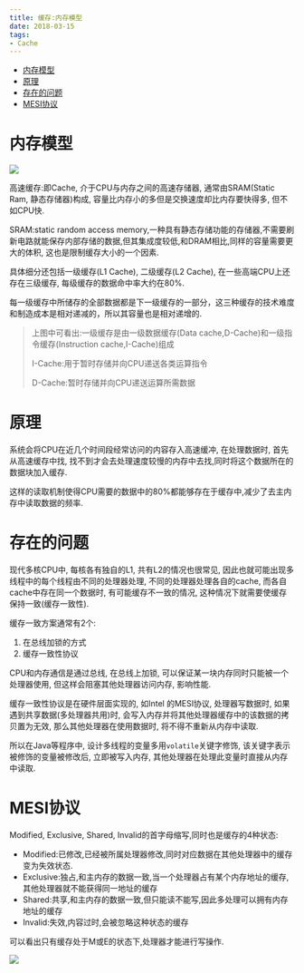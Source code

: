 ```yaml
---
title: 缓存:内存模型
date: 2018-03-15
tags:
- Cache
---
```


<!-- TOC -->

- [内存模型](#内存模型)
- [原理](#原理)
- [存在的问题](#存在的问题)
- [MESI协议](#mesi协议)

<!-- /TOC -->

# 内存模型

![](https://raw.githubusercontent.com/LuVx21/doc/master/source/_posts/99.img/cpu_cache.png)

高速缓存:即Cache, 介于CPU与内存之间的高速存储器, 通常由SRAM(Static Ram, 静态存储器)构成,
容量比内存小的多但是交换速度却比内存要快得多, 但不如CPU快.

SRAM:static random access memory,一种具有静态存储功能的存储器,不需要刷新电路就能保存内部存储的数据,但其集成度较低,和DRAM相比,同样的容量需要更大的体积, 这也是限制缓存大小的一个因素.

具体细分还包括一级缓存(L1 Cache), 二级缓存(L2 Cache), 在一些高端CPU上还存在三级缓存, 每级缓存的数据命中率大约在80%.

每一级缓存中所储存的全部数据都是下一级缓存的一部分，这三种缓存的技术难度和制造成本是相对递减的，所以其容量也是相对递增的.

> 上图中可看出:一级缓存是由一级数据缓存(Data cache,D-Cache)和一级指令缓存(Instruction cache,I-Cache)组成
>
> I-Cache:用于暂时存储并向CPU递送各类运算指令
>
> D-Cache:暂时存储并向CPU递送运算所需数据

# 原理

系统会将CPU在近几个时间段经常访问的内容存入高速缓冲, 在处理数据时, 首先从高速缓存中找, 找不到才会去处理速度较慢的内存中去找,同时将这个数据所在的数据块加入缓存.

这样的读取机制使得CPU需要的数据中的80%都能够存在于缓存中,减少了去主内存中读取数据的频率.

# 存在的问题

现代多核CPU中, 每核各有独自的L1, 共有L2的情况也很常见, 因此也就可能出现多线程中的每个线程由不同的处理器处理, 不同的处理器处理各自的cache, 而各自cache中存在同一个数据时, 有可能缓存不一致的情况, 这种情况下就需要使缓存保持一致(缓存一致性).

缓存一致方案通常有2个:
1. 在总线加锁的方式
2. 缓存一致性协议

CPU和内存通信是通过总线, 在总线上加锁, 可以保证某一块内存同时只能被一个处理器使用, 但这样会阻塞其他处理器访问内存, 影响性能.

缓存一致性协议是在硬件层面实现的, 如Intel 的MESI协议, 处理器写数据时, 如果遇到共享数据(多处理器共用)时, 会写入内存并将其他处理器缓存中的该数据的拷贝置为无效, 那么其他处理器在使用数据时, 将不得不重新从内存中读取.

所以在Java等程序中, 设计多线程的变量多用`volatile`关键字修饰, 该关键字表示被修饰的变量被修改后, 立即被写入内存, 其他处理器在处理此变量时直接从内存中读取.

# MESI协议

Modified, Exclusive, Shared, Invalid的首字母缩写,同时也是缓存的4种状态:

* Modified:已修改,已经被所属处理器修改,同时对应数据在其他处理器中的缓存变为失效状态.
* Exclusive:独占,和主内存的数据一致,当一个处理器占有某个内存地址的缓存,其他处理器就不能获得同一地址的缓存
* Shared:共享,和主内存的数据一致,但只能读不能写,因此多处理可以拥有内存地址的缓存
* Invalid:失效,内容过时,会被忽略这种状态的缓存

可以看出只有缓存处于M或E的状态下,处理器才能进行写操作.

[![](https://static.segmentfault.com/v-5b1df2a7/global/img/creativecommons-cc.svg)](https://creativecommons.org/licenses/by-nc-nd/4.0/)